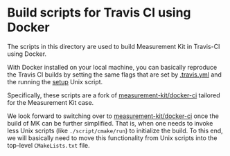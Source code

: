 # Build scripts for Travis CI using Docker

The scripts in this directory are used to build Measurement
Kit in Travis-CI using Docker.

With Docker installed on your local machine, you can basically
reproduce the Travis CI builds by setting the same flags that
are set by [.travis.yml](../../.travis.yml) and the running
the [setup](setup) Unix script.

Specifically, these scripts are a fork of [measurement-kit/docker-ci](
https://github.com/measurement-kit/docker-ci) tailored for the
Measurement Kit case.

We look forward to switching over to [measurement-kit/docker-ci](
https://github.com/measurement-kit/docker-ci) once the build of MK
can be further simplified. That is, when one needs to invoke less
Unix scripts (like `./script/cmake/run`) to initialize the build. To
this end, we will basically need to move this functionality from
Unix scripts into the top-level `CMakeLists.txt` file.
